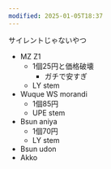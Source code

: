 ```yaml
---
modified: 2025-01-05T18:37
---
```

サイレントじゃないやつ

  

- MZ Z1
    - 1個25円と価格破壊
        - ガチで安すぎ
    - LY stem
- Wuque WS morandi
    - 1個85円
    - UPE stem
- Bsun aniya
    - 1個70円
    - LY stem
- Bsun udon
- Akko